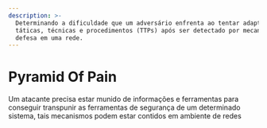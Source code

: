 ```yaml
---
description: >-
  Determinando a dificuldade que um adversário enfrenta ao tentar adaptar suas
  táticas, técnicas e procedimentos (TTPs) após ser detectado por mecanismos de
  defesa em uma rede.
---
```


# Pyramid Of Pain

Um atacante precisa estar munido de informações e ferramentas para conseguir transpunir as ferramentas de segurança de um determinado sistema, tais mecanismos podem estar contidos em ambiente de redes
